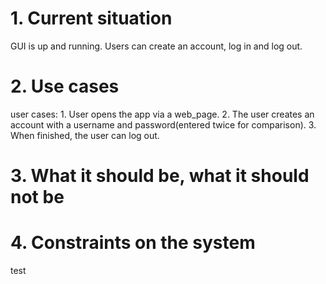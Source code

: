 # 1. Current situation
GUI is up and running. Users can create an account, log in and log out. 

# 2. Use cases
user cases: 1. User opens the app via a web_page. 2. The user creates an account with a username and password(entered twice for comparison). 3. When finished, the user can log out. 

# 3. What it should be, what it should not be

# 4. Constraints on the system
test